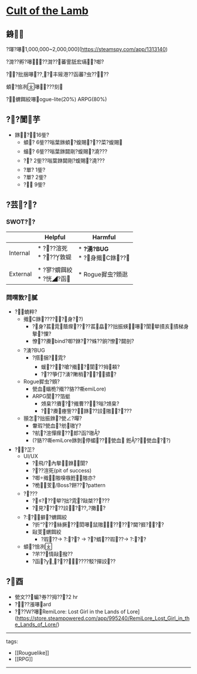 ﻿---
layout: default
---

# [Cult of the Lamb](https://www.gog.com/en/game/cult_of_the_lamb)

## 銵

?琿?嚗1,000,000~2,000,000](https://steamspy.com/app/1313140)

?潸??孵?嚗??潸??蕃霅舐宏璊?啣?

??批捆嚗???丰隡港??函蕃?虫????

蝢?憸冽嚗???刻

?蝟餌絞嚗ogue-lite(20%) ARPG(80%)  

## ??閬芋
* 銝?16鈭?
  * 蝢? 6鈭??嗡葉銝蝢?蝮賜???菜?蝮賜  
  * 蝔? 6鈭??嗡葉銝閮剛?蝮賜?澆??? 
  * ?? 2鈭??嗡葉銝閮剛?蝮賜?澆??? 
  * ?單? 1鈭? 
  * ?單? 2鈭? 
  * ? 9鈭? 

## ?芸??
### SWOT??

||Helpful|Harmful|
|-|-|-|
|Internal|* ???渲死<br> * ???敦蝭|* **?湧?BUG** <br>* ?身撠C銝??
|External|* ?寥?蝟餌絞<br> * ?恍◢?函 |* Rogue摨虫?頞逖

### 閰喟敦?膩
* ?蝻粹?
  * 撠C銝?????身??)
    * ?身?萇雿蔭瘝????萇皛??拙振蝧嚗?閬犖撌亥撌梯身摰?憟?
    * 憭??賡bind?啣?銝???蛛??餉?憭?閮剖?
  * ?湧?BUG
    * ?撘捆?雿?
      * 蝯???嗆?撠?閬??拇頛?
      * ???箏仃?湧?敶梢??擃?
  * Rogue摨虫?頞?
    * 甇血蝔桅?撠??貉??嘶emiLore)
    * ARPG閬??箔蜓
      * 頝臬??賡??撠曹???嗡?頝臬?
      * ??賡瘞訾??銝??詨隞????
  * 頨怎?拙振銝?甇∠?暺?
    * 韏瑕?甇血?舫璈?
    * ?航?渲憚瘝??郎?函?璈?
    * (?貉??嘶emiLore銝剝停蝞??甇血 銋??甇血??)
* ??芷?
  * UI/UX
    * ?飛/?內摰銝閬?
    * ???渲死(pit of success)
    * ?啣撠隞嗅嗾銋隞亦?
    * ?桅芰/Boss?餅???pattern
  * ????
    * ?⊿???犖?拙?雿?敺桀?????
    * ?見?????詨????撖?
  * ??擗?蝟餌絞
    * ?折“???絲撅??閎嚗鼠隞?????閫?捱???
    * 敺芰蝟餌絞
      * ?瑕??-> ??? -> ??蝑??瑕??-> ???
  * 蝢?憸冽
    * ?芣??情敺撥??
    * ?函????????駁?撣詨??

## ?酉
* 甇文??蝙?券??拇???2 hr
* ???漲嚗ard
* ???Ｗ?嚗RemiLore: Lost Girl in the Lands of Lore](https://store.steampowered.com/app/995240/RemiLore_Lost_Girl_in_the_Lands_of_Lore/)

---
tags:
  - [[Rouguelike]]
  - [[RPG]]
  
---
